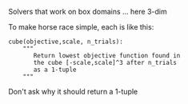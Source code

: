 
Solvers that work on box domains ... here 3-dim

To make horse race simple, each is like this:

    cube(objective,scale, n_trials):
        """
           Return lowest objective function found in 
           the cube [-scale,scale]^3 after n_trials
           as a 1-tuple
        """
        
Don't ask why it should return a 1-tuple 
